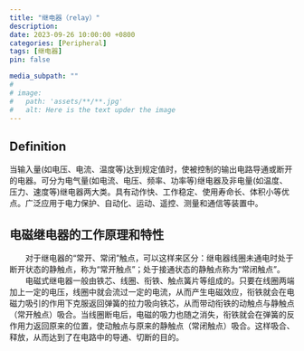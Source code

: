 ```yaml
---
title: "继电器（relay）"
description: 
date: 2023-09-26 10:00:00 +0800
categories: [Peripheral]
tags: [继电器]
pin: false

media_subpath: ""
#
# image:
#   path: 'assets/**/**.jpg'
#   alt: Here is the text upder the image
---
```


## Definition
当输入量(如电压、电流、温度等)达到规定值时，使被控制的输出电路导通或断开的电器。可分为电气量(如电流、电压、频率、功率等)继电器及非电量(如温度、压力、速度等)继电器两大类。具有动作快、工作稳定、使用寿命长、体积小等优点。广泛应用于电力保护、自动化、运动、遥控、测量和通信等装置中。

## 电磁继电器的工作原理和特性  
　　对于继电器的“常开、常闭”触点，可以这样来区分：继电器线圈未通电时处于断开状态的静触点，称为“常开触点”；处于接通状态的静触点称为“常闭触点”。  
　　电磁式继电器一般由铁芯、线圈、衔铁、触点簧片等组成的。只要在线圈两端加上一定的电压，线圈中就会流过一定的电流，从而产生电磁效应，衔铁就会在电磁力吸引的作用下克服返回弹簧的拉力吸向铁芯，从而带动衔铁的动触点与静触点（常开触点）吸合。当线圈断电后，电磁的吸力也随之消失，衔铁就会在弹簧的反作用力返回原来的位置，使动触点与原来的静触点（常闭触点）吸合。这样吸合、释放，从而达到了在电路中的导通、切断的目的。  
